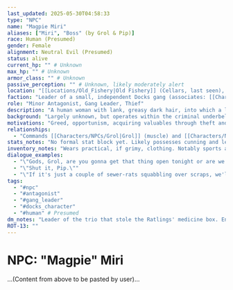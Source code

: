 ```yaml
---
last_updated: 2025-05-30T04:58:33
type: "NPC"
name: "Magpie Miri"
aliases: ["Miri", "Boss" (by Grol & Pip)]
race: Human (Presumed)
gender: Female
alignment: Neutral Evil (Presumed)
status: alive
current_hp: "" # Unknown
max_hp: "" # Unknown
armor_class: "" # Unknown
passive_perception: "" # Unknown, likely moderately alert
location: "[[Locations/Old_Fishery|Old Fishery]] (Cellars, last seen), [[Locations/Duskhaven|Duskhaven]] (Docks, general operational area), frequents [[Locations/Wharf_Rat's_Rest|Wharf Rat's Rest]]"
faction: "Leader of a small, independent Docks gang (associates: [[Characters/NPCs/Grol|Grol]], [[Characters/NPCs/Pip|Pip]])"
role: "Minor Antagonist, Gang Leader, Thief"
description: "A human woman with lank, greasy dark hair, into which a large, black crow feather is messily tied. She has a predatory focus and a sharp, impatient voice. Appears to be the leader and decision-maker of her small crew."
background: "Largely unknown, but operates within the criminal underbelly of the Docks in Duskhaven. Known for opportunistic thievery and preying on perceived weaker targets. Identified by [[Characters/NPCs/Elara_Lark_Stoneheart|Elara 'Lark' Stoneheart]]."
motivations: "Greed, opportunism, acquiring valuables through theft and intimidation."
relationships:
  - "Commands [[Characters/NPCs/Grol|Grol]] (muscle) and [[Characters/NPCs/Pip|Pip]] (goblin lackey)."
stats_notes: "No formal stat block yet. Likely possesses cunning and leadership qualities suitable for a small-time gang boss. May have some combat prowess or roguish skills."
inventory_notes: "Wears practical, if grimy, clothing. Notably sports a crow feather in her hair. Specific weapons or valuable possessions beyond stolen goods are unknown."
dialogue_examples:
  - "\"Gods, Grol, are you gonna get that thing open tonight or are we gonna have to listen to you grunt and sweat 'til dawn?\""
  - "\"Shut it, Pip.\""
  - "\"If it's just a couple of sewer-rats squabbling over scraps, we'll make 'em wish they'd kept quiet. If it's real coin...\""
tags:
  - "#npc"
  - "#antagonist"
  - "#gang_leader"
  - "#docks_character"
  - "#human" # Presumed
dm_notes: "Leader of the trio that stole the Ratlings' medicine box. Encountered in the cellars of the Old Fishery. Outwitted by [[Characters/PCs/Vaelin_Shadowleaf|Vaelin]]'s illusion. Potential recurring minor antagonist. Vaelin intends to 'be back for them another time.'"
ROT-13: ""
---
```

# NPC: "Magpie" Miri
...(Content from above to be pasted by user)...